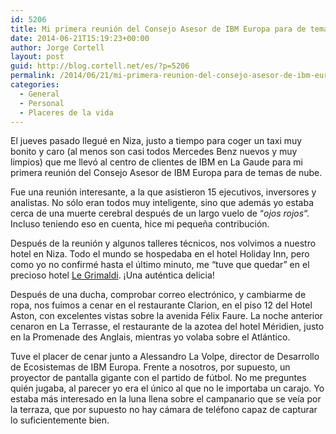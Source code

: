 ```yaml
---
id: 5206
title: Mi primera reunión del Consejo Asesor de IBM Europa para de temas de nube
date: 2014-06-21T15:19:23+00:00
author: Jorge Cortell
layout: post
guid: http://blog.cortell.net/es/?p=5206
permalink: /2014/06/21/mi-primera-reunion-del-consejo-asesor-de-ibm-europa-para-de-temas-de-nube/
categories:
  - General
  - Personal
  - Placeres de la vida
---
```

El jueves pasado llegué en Niza, justo a tiempo para coger un taxi muy bonito y caro (al menos son casi todos Mercedes Benz nuevos y muy limpios) que me llevó al centro de clientes de IBM en La Gaude para mi primera reunión del Consejo Asesor de IBM Europa para de temas de nube.

Fue una reunión interesante, a la que asistieron 15 ejecutivos, inversores y analistas. No sólo eran todos muy inteligente, sino que además yo estaba cerca de una muerte cerebral después de un largo vuelo de &#8220;_ojos rojos_&#8220;. Incluso teniendo eso en cuenta, hice mi pequeña contribución.

Después de la reunión y algunos talleres técnicos, nos volvimos a nuestro hotel en Niza. Todo el mundo se hospedaba en el hotel Holiday Inn, pero como yo no confirmé hasta el último minuto, me &#8220;tuve que quedar&#8221; en el precioso hotel <a href="http://www.le-grimaldi.com/" title="http://www.le-grimaldi.com/" target="_blank">Le Grimaldi</a>. ¡Una auténtica delicia!

Después de una ducha, comprobar correo electrónico, y cambiarme de ropa, nos fuimos a cenar en el restaurante Clarion, en el piso 12 del Hotel Aston, con excelentes vistas sobre la avenida Félix Faure. La noche anterior cenaron en La Terrasse, el restaurante de la azotea del hotel Méridien, justo en la Promenade des Anglais, mientras yo volaba sobre el Atlántico.

Tuve el placer de cenar junto a Alessandro La Volpe, director de Desarrollo de Ecosistemas de IBM Europa. Frente a nosotros, por supuesto, un proyector de pantalla gigante con el partido de fútbol. No me preguntes quién jugaba, al parecer yo era el único al que no le importaba un carajo. Yo estaba más interesado en la luna llena sobre el campanario que se veía por la terraza, que por supuesto no hay cámara de teléfono capaz de capturar lo suficientemente bien.
